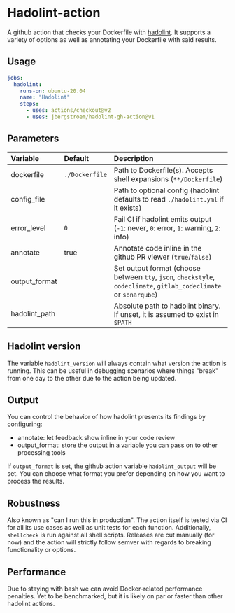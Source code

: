 # Hadolint-action

A github action that checks your Dockerfile with [hadolint][hadolint]. It supports a variety of options as well as annotating your Dockerfile with said results.

## Usage

```yaml
jobs:
  hadolint:
    runs-on: ubuntu-20.04
    name: "Hadolint"
    steps:
      - uses: actions/checkout@v2
      - uses: jbergstroem/hadolint-gh-action@v1
```

## Parameters

| Variable      | Default        | Description                                                                                                        |
| :------------ | :------------- | :----------------------------------------------------------------------------------------------------------------- |
| dockerfile    | `./Dockerfile` | Path to Dockerfile(s). Accepts shell expansions (`**/Dockerfile`)                                                  |
| config_file   |                | Path to optional config (hadolint defaults to read `./hadolint.yml` if it exists)                                  |
| error_level   | `0`            | Fail CI if hadolint emits output (`-1`: never, `0`: error, `1`: warning, `2`: info)                                |
| annotate      | true           | Annotate code inline in the github PR viewer (`true`/`false`)                                                      |
| output_format |                | Set output format (choose between `tty`, `json`, `checkstyle`, `codeclimate`, `gitlab_codeclimate` or `sonarqube`) |
| hadolint_path |                | Absolute path to hadolint binary. If unset, it is assumed to exist in `$PATH`                                      |

## Hadolint version

The variable `hadolint_version` will always contain what version the action is running.
This can be useful in debugging scenarios where things "break" from one day to the other due to the action being updated.

## Output

You can control the behavior of how hadolint presents its findings by configuring:

- annotate: let feedback show inline in your code review
- output_format: store the output in a variable you can pass on to other processing tools

If `output_format` is set, the github action variable `hadolint_output` will be set. You can choose what format you prefer depending on how you want to process the results.

## Robustness

Also known as "can I run this in production". The action itself is tested via CI for all its use cases as well as unit tests for each function. Additionally, `shellcheck` is run against all shell scripts. Releases are cut manually (for now) and the action will strictly follow semver with regards to breaking functionality or options.

## Performance

Due to staying with bash we can avoid Docker-related performance penalties. Yet to be benchmarked, but it is likely on par or faster than other hadolint actions.

[hadolint]: http://github.com/hadolint/hadolint/
